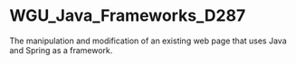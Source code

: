 # WGU_Java_Frameworks_D287
The manipulation and modification of an existing web page that uses Java and Spring as a framework.
